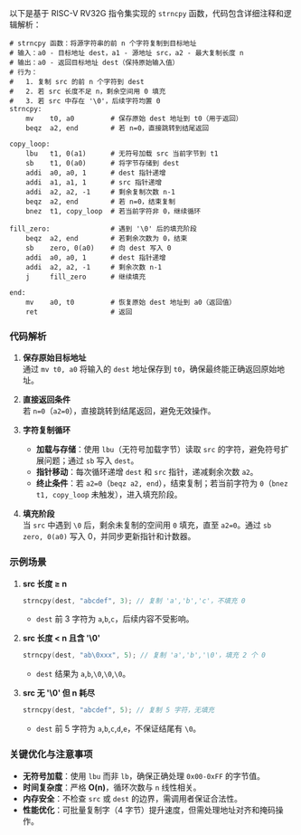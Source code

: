 以下是基于 RISC-V RV32G 指令集实现的 `strncpy` 函数，代码包含详细注释和逻辑解析：

```assembly
# strncpy 函数：将源字符串的前 n 个字符复制到目标地址
# 输入：a0 - 目标地址 dest，a1 - 源地址 src，a2 - 最大复制长度 n
# 输出：a0 - 返回目标地址 dest（保持原始输入值）
# 行为：
#   1. 复制 src 的前 n 个字符到 dest
#   2. 若 src 长度不足 n，剩余空间用 0 填充
#   3. 若 src 中存在 '\0'，后续字符均置 0
strncpy:
    mv    t0, a0         # 保存原始 dest 地址到 t0（用于返回）
    beqz  a2, end        # 若 n=0，直接跳转到结尾返回

copy_loop:
    lbu   t1, 0(a1)      # 无符号加载 src 当前字节到 t1
    sb    t1, 0(a0)      # 将字节存储到 dest
    addi  a0, a0, 1      # dest 指针递增
    addi  a1, a1, 1      # src 指针递增
    addi  a2, a2, -1     # 剩余复制次数 n-1
    beqz  a2, end        # 若 n=0，结束复制
    bnez  t1, copy_loop  # 若当前字符非 0，继续循环

fill_zero:               # 遇到 '\0' 后的填充阶段
    beqz  a2, end        # 若剩余次数为 0，结束
    sb    zero, 0(a0)    # 向 dest 写入 0
    addi  a0, a0, 1      # dest 指针递增
    addi  a2, a2, -1     # 剩余次数 n-1
    j     fill_zero      # 继续填充

end:
    mv    a0, t0         # 恢复原始 dest 地址到 a0（返回值）
    ret                  # 返回
```

### 代码解析
1. **保存原始目标地址**  
   通过 `mv t0, a0` 将输入的 `dest` 地址保存到 `t0`，确保最终能正确返回原始地址。

2. **直接返回条件**  
   若 `n=0`（`a2=0`），直接跳转到结尾返回，避免无效操作。

3. **字符复制循环**  
   - **加载与存储**：使用 `lbu`（无符号加载字节）读取 `src` 的字符，避免符号扩展问题；通过 `sb` 写入 `dest`。
   - **指针移动**：每次循环递增 `dest` 和 `src` 指针，递减剩余次数 `a2`。
   - **终止条件**：若 `a2=0`（`beqz a2, end`），结束复制；若当前字符为 `0`（`bnez t1, copy_loop` 未触发），进入填充阶段。

4. **填充阶段**  
   当 `src` 中遇到 `\0` 后，剩余未复制的空间用 `0` 填充，直至 `a2=0`。通过 `sb zero, 0(a0)` 写入 0，并同步更新指针和计数器。

### 示例场景
1. **src 长度 ≥ n**  
   ```c
   strncpy(dest, "abcdef", 3); // 复制 'a','b','c'，不填充 0
   ```
   - `dest` 前 3 字符为 `a`,`b`,`c`，后续内容不受影响。

2. **src 长度 < n 且含 '\0'**  
   ```c
   strncpy(dest, "ab\0xxx", 5); // 复制 'a','b','\0'，填充 2 个 0
   ```
   - `dest` 结果为 `a`,`b`,`\0`,`\0`,`\0`。

3. **src 无 '\0' 但 n 耗尽**  
   ```c
   strncpy(dest, "abcdef", 5); // 复制 5 字符，无填充
   ```
   - `dest` 前 5 字符为 `a`,`b`,`c`,`d`,`e`，不保证结尾有 `\0`。

### 关键优化与注意事项
- **无符号加载**：使用 `lbu` 而非 `lb`，确保正确处理 `0x00-0xFF` 的字节值。
- **时间复杂度**：严格 **O(n)**，循环次数与 `n` 线性相关。
- **内存安全**：不检查 `src` 或 `dest` 的边界，需调用者保证合法性。
- **性能优化**：可批量复制字（4 字节）提升速度，但需处理地址对齐和掩码操作。